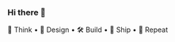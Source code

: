 ### Hi there 👋

🤔 Think • 🎨 Design • 🛠️ Build • 🚢 Ship • 🔄 Repeat
<!--
[![](https://visitcount.itsvg.in/api?id=hamzaalam&label=Views&color=12&icon=5&pretty=false)](https://github.com/Hamzaalam)
-->
<!--
**Hamzaalam/hamzaalam** is a ✨ _special_ ✨ repository because its `README.md` (this file) appears on your GitHub profile.

Here are some ideas to get you started:

- 🔭 I’m currently working on ...
- 🌱 I’m currently learning ...
- 👯 I’m looking to collaborate on ...
- 🤔 I’m looking for help with ...
- 💬 Ask me about ...
- 📫 How to reach me: ...
- 😄 Pronouns: ...
- ⚡ Fun fact: ...
-->
